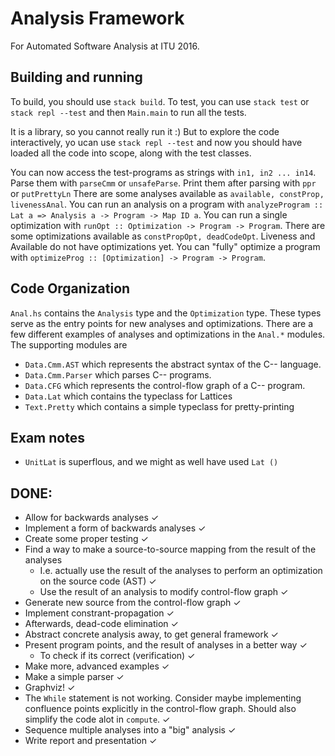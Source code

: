 
# Analysis Framework
For Automated Software Analysis at ITU 2016.

## Building and running
To build, you should use `stack build`.
To test, you can use `stack test` or `stack repl --test` and then `Main.main`
to run all the tests.

It is a library, so you cannot really run it :) But to explore the code
interactively, yo ucan use `stack repl --test` and now you should
have loaded all the code into scope, along with the test classes.

You can now access the test-programs as strings with `in1, in2 ... in14`.
Parse them with `parseCmm` or `unsafeParse`.
Print them after parsing with `ppr` or `putPrettyLn`
There are some analyses available as `available, constProp, livenessAnal`.
You can run an analysis on a program with
`analyzeProgram :: Lat a => Analysis a -> Program -> Map ID a`.
You can run a single optimization with `runOpt :: Optimization -> Program -> Program`.
There are some optimizations available as `constPropOpt, deadCodeOpt`.
Liveness and Available do not have optimizations yet.
You can "fully" optimize a program with `optimizeProg :: [Optimization] -> Program -> Program`.



## Code Organization
`Anal.hs` contains the `Analysis` type and the `Optimization` type. These types
serve as the entry points for new analyses and optimizations. There are a few
different examples of analyses and optimizations in the `Anal.*` modules.
The supporting modules are

- `Data.Cmm.AST` which represents the abstract syntax of the C-- language.
- `Data.Cmm.Parser` which parses C-- programs.
- `Data.CFG` which represents the control-flow graph of a C-- program.
- `Data.Lat` which contains the typeclass for Lattices
- `Text.Pretty` which contains a simple typeclass for pretty-printing

## Exam notes
- `UnitLat` is superflous, and we might as well have used `Lat ()`

## DONE:
- Allow for backwards analyses ✓
- Implement a form of backwards analyses ✓
- Create some proper testing ✓
- Find a way to make a source-to-source mapping from the result of the analyses
    - I.e. actually use the result of the analyses to perform an optimization
      on the source code (AST) ✓
    - Use the result of an analysis to modify control-flow graph ✓
- Generate new source from the control-flow graph ✓
- Implement constrant-propagation ✓
- Afterwards, dead-code elimination ✓
- Abstract concrete analysis away, to get general framework ✓
- Present program points, and the result of analyses in a better way ✓
    - To check if its correct (verification) ✓
- Make more, advanced examples ✓
- Make a simple parser ✓
- Graphviz! ✓
- The `While` statement is not working. Consider maybe implementing confluence
  points explicitly in the control-flow graph. Should also simplify the code
  alot in `compute`. ✓
- Sequence multiple analyses into a "big" analysis ✓
- Write report and presentation ✓
